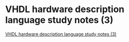# VHDL hardware description language study notes (3)
[VHDL hardware description language study notes (3)](https://aiwithcloud.com/2022/09/16/vhdl_hardware_description_language_study_notes_3/)